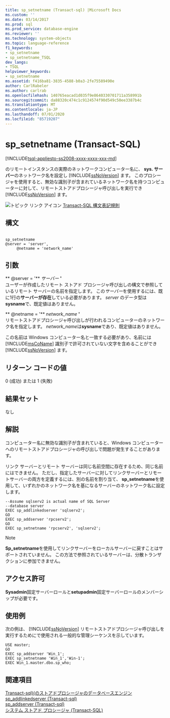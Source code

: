 ```yaml
---
title: sp_setnetname (Transact-sql) |Microsoft Docs
ms.custom: ''
ms.date: 03/14/2017
ms.prod: sql
ms.prod_service: database-engine
ms.reviewer: ''
ms.technology: system-objects
ms.topic: language-reference
f1_keywords:
- sp_setnetname
- sp_setnetname_TSQL
dev_langs:
- TSQL
helpviewer_keywords:
- sp_setnetname
ms.assetid: f416ba81-3835-4588-b0a3-2fe75589490e
author: CarlRabeler
ms.author: carlrab
ms.openlocfilehash: 140765eacad1d035f9e8640330701711a358991b
ms.sourcegitcommit: da88320c474c1c9124574f90d549c50ee3387b4c
ms.translationtype: MT
ms.contentlocale: ja-JP
ms.lasthandoff: 07/01/2020
ms.locfileid: "85719207"
---
```

# <a name="sp_setnetname-transact-sql"></a>sp_setnetname (Transact-SQL)
[!INCLUDE[tsql-appliesto-ss2008-xxxx-xxxx-xxx-md](../../includes/applies-to-version/sqlserver.md)]

  のリモートインスタンスの実際のネットワークコンピューター名に、 **sys. サーバー**のネットワーク名を設定し [!INCLUDE[ssNoVersion](../../includes/ssnoversion-md.md)] ます。 このプロシージャを使用すると、無効な識別子が含まれているネットワーク名を持つコンピューターに対して、リモートストアドプロシージャ呼び出しを実行でき [!INCLUDE[ssNoVersion](../../includes/ssnoversion-md.md)] ます。  
  
 ![トピック リンク アイコン](../../database-engine/configure-windows/media/topic-link.gif "トピック リンク アイコン") [Transact-SQL 構文表記規則](../../t-sql/language-elements/transact-sql-syntax-conventions-transact-sql.md)  
  
## <a name="syntax"></a>構文  
  
```  
  
sp_setnetname  
@server = 'server',   
     @netname = 'network_name'  
```  
  
## <a name="arguments"></a>引数  
 ** @server = '** *サーバー* **'**  
 ユーザーが作成したリモート ストアド プロシージャ呼び出しの構文で参照しているリモート サーバーの名前を指定します。 この*サーバー*を使用するには、既に1行の**サーバーが存在**している必要があります。 *server* のデータ型は **sysname**で、既定値はありません。  
  
 ** @netname = '** *network_name* **'**  
 リモートストアドプロシージャ呼び出しが行われるコンピューターのネットワーク名を指定します。 *network_name*は**sysname**であり、既定値はありません。  
  
 この名前は Windows コンピューター名と一致する必要があり、名前には [!INCLUDE[msCoName](../../includes/msconame-md.md)] 識別子で許可されていない文字を含めることができ [!INCLUDE[ssNoVersion](../../includes/ssnoversion-md.md)] ます。  
  
## <a name="return-code-values"></a>リターン コードの値  
 0 (成功) または 1 (失敗)  
  
## <a name="result-sets"></a>結果セット  
 なし  
  
## <a name="remarks"></a>解説  
 コンピューター名に無効な識別子が含まれていると、Windows コンピューターへのリモートストアドプロシージャの呼び出しで問題が発生することがあります。  
  
 リンク サーバーとリモート サーバーは同じ名前空間に存在するため、同じ名前にはできません。 ただし、指定したサーバーに対してリンクサーバーとリモートサーバーの両方を定義するには、別の名前を割り当て、 **sp_setnetname**を使用して、いずれかのネットワーク名を基になるサーバーのネットワーク名に設定します。  
  
```  
--Assume sqlserv2 is actual name of SQL Server   
--database server  
EXEC sp_addlinkedserver 'sqlserv2';  
GO  
EXEC sp_addserver 'rpcserv2';  
GO  
EXEC sp_setnetname 'rpcserv2', 'sqlserv2';  
```  
  
> [!NOTE]  
>  **Sp_setnetname**を使用してリンクサーバーをローカルサーバーに戻すことはサポートされていません。 この方法で参照されているサーバーは、分散トランザクションに参加できません。  
  
## <a name="permissions"></a>アクセス許可  
 **Sysadmin**固定サーバーロールと**setupadmin**固定サーバーロールのメンバーシップが必要です。  
  
## <a name="examples"></a>使用例  
 次の例は、 [!INCLUDE[ssNoVersion](../../includes/ssnoversion-md.md)] リモートストアドプロシージャ呼び出しを実行するためにで使用される一般的な管理シーケンスを示しています。  
  
```  
USE master;  
GO  
EXEC sp_addserver 'Win_1';  
EXEC sp_setnetname 'Win_1','Win-1';  
EXEC Win_1.master.dbo.sp_who;  
```  
  
## <a name="see-also"></a>関連項目  
 [Transact-sql&#41;&#40;のストアドプロシージャのデータベースエンジン](../../relational-databases/system-stored-procedures/database-engine-stored-procedures-transact-sql.md)   
 [sp_addlinkedserver &#40;Transact-sql&#41;](../../relational-databases/system-stored-procedures/sp-addlinkedserver-transact-sql.md)   
 [sp_addserver &#40;Transact-sql&#41;](../../relational-databases/system-stored-procedures/sp-addserver-transact-sql.md)   
 [システム ストアド プロシージャ &#40;Transact-SQL&#41;](../../relational-databases/system-stored-procedures/system-stored-procedures-transact-sql.md)  
  
  
